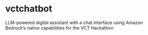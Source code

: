 # vctchatbot
LLM-powered digital assistant with a chat interface using Amazon Bedrock’s native capabilities for the VCT Hackathon
